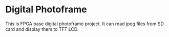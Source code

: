 # Digital Photoframe

This is FPGA base digital photoframe project. It can read jpeg files from SD card and display them to TFT LCD.

